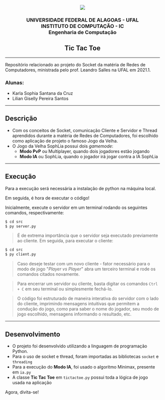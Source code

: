 <p align="center">
  <img src= logo.png />
</p>

<h3 align="center">UNIVERSIDADE FEDERAL DE ALAGOAS - UFAL <br /> INSTITUTO DE COMPUTAÇÃO - IC <br /> Engenharia de Computação</h3 >

<h2 align= "center"> Tic Tac Toe </h3>

---

Repositório relacionado ao projeto do Socket da matéria de Redes de Computadores, ministrada pelo prof. Leandro Salles na UFAL em 2021.1.

### Alunas:

- Karla Sophia Santana da Cruz
- Lilian Giselly Pereira Santos

---

## Descrição

- Com os conceitos de Socket, comunicação Cliente e Servidor e Thread aprendidos durante a matéria de Redes de Computadores, foi escolhido como aplicação de projeto o famoso Jogo da Velha.
- O Jogo da Velha SophLia possui dois _gamemode_:
  - **Modo PvP** ou Multiplayer, quando dois jogadores estão jogando
  - **Modo IA** ou SophLia, quando o jogador irá jogar contra a IA SophLia

---

## Execução

Para a execução será necessária a instalação de python na máquina local.

Em seguida, é hora de executar o código!

Inicialmente, execute o servidor em um terminal rodando os seguintes comandos, respectivamente:

```bash
$ cd src
$ py server.py
```

> É de extrema importância que o servidor seja executado previamente ao cliente.
> Em seguida, para executar o cliente:

```bash
$ cd src
$ py client.py
```

> Caso deseje testar com um novo cliente - fator necessário para o modo de jogo "_Player vs Player_" abra um terceiro terminal e rode os comandos citados novamente.

> Para encerrar um servidor ou cliente, basta digitar os comandos `Ctrl + C` em seu terminal ou simplesmente fechá-lo.

> O código foi estruturado de maneira interativa do servidor com o lado do cliente, imprimindo mensagens intuitivas que permitem a condução do jogo, como para saber o nome do jogador, seu modo de jogo escolhido, mensagens informando o resultado, etc.

---

## Desenvolvimento

- O projeto foi desenvolvido utilizando a linguagem de programação Python.
- Para o uso de socket e thread, foram importadas as bibliotecas <code>socket</code> e <code>threading</code>
- Para a execução do **Modo IA**, foi usado o algoritmo Minimax, presente em <code>ia.py</code>
- A classe **Tic Tac Toe** em <code>tictactoe.py</code> possui toda a lógica de jogo usada na aplicação

Agora, divita-se!
